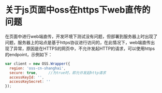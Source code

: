 # 关于js页面中oss在https下web直传的问题
在页面中进行web端直传，开发环境下测试没有问题，但部署到服务器上时出现了问题，服务器上的站点是基于https协议进行访问的，在此情况下，web端直传出现了异常，原因是在HTTPS的网页中，不允许发起HTTP的请求，可以使用https的endpoint，示例如下：

```javascript
var client = new OSS.Wrapper({ 
  region: 'oss-cn-shanghai', 
  secure: true,     //为true时，即允许发起http请求
  accessKeyId: '', 
  accessKeySecret: '' 
}); 
```